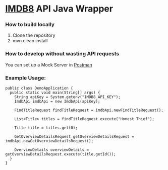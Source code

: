 # [IMDB8](https://rapidapi.com/apidojo/api/imdb8) API Java Wrapper

### How to build locally
1. Clone the repository
1. mvn clean install

### How to develop without wasting API requests
You can set up a Mock Server in [Postman](https://www.postman.com/)

### Example Usage:
```
public class DemoApplication {
  public static void main(String[] args) {
    String apiKey = System.getenv("IMDB8_API_KEY");
    ImdbApi imdbApi = new ImdbApi(apiKey);

    FindTitleRequest findTitleRequest = imdbApi.newFindTitleRequest();
    
    List<Title> titles = findTitleRequest.execute("Honest Thief");
    
    Title title = titles.get(0);

    GetOverviewDetailsRequest getOverviewDetailsRequest = imdbApi.newGetOverviewDetailsRequest();

    OverviewDetails overviewDetails = getOverviewDetailsRequest.execute(title.getId());
  }
}
```